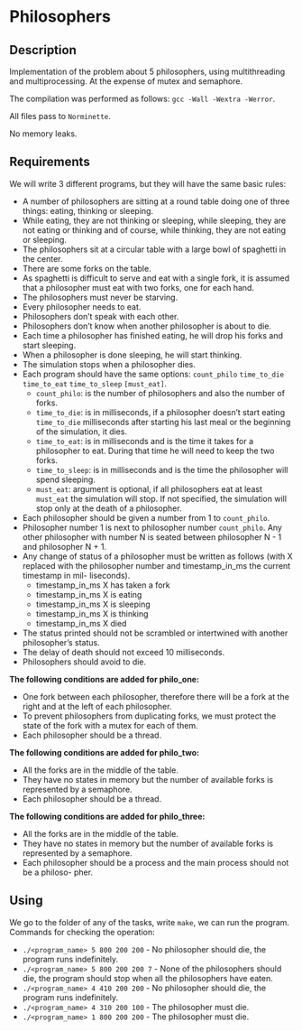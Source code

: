 # Philosophers

## Description

Implementation of the problem about 5 philosophers, using multithreading and multiprocessing. At the expense of mutex and semaphore.

The compilation was performed as follows: ``gcc -Wall -Wextra -Werror``.

All files pass to ``Norminette``.

No memory leaks.

## Requirements

We will write 3 different programs, but they will have the same basic rules:

* A number of philosophers are sitting at a round table doing one of three things: eating, thinking or sleeping.
* While eating, they are not thinking or sleeping, while sleeping, they are not eating or thinking and of course, while thinking, they are not eating or sleeping.
* The philosophers sit at a circular table with a large bowl of spaghetti in the center.
* There are some forks on the table.
* As spaghetti is difficult to serve and eat with a single fork, it is assumed that a philosopher must eat with two forks, one for each hand.
* The philosophers must never be starving.
* Every philosopher needs to eat.
* Philosophers don’t speak with each other.
* Philosophers don’t know when another philosopher is about to die.
* Each time a philosopher has finished eating, he will drop his forks and start sleeping.
* When a philosopher is done sleeping, he will start thinking.
* The simulation stops when a philosopher dies.
* Each program should have the same options: ``count_philo`` ``time_to_die`` ``time_to_eat`` ``time_to_sleep`` ``[must_eat]``. 
  * ``count_philo``: is the number of philosophers and also the number of forks.
  * ``time_to_die``: is in milliseconds, if a philosopher doesn’t start eating ``time_to_die`` milliseconds after starting his last meal or the beginning of the simulation, it dies.
  * ``time_to_eat``: is in milliseconds and is the time it takes for a philosopher to eat. During that time he will need to keep the two forks.
  * ``time_to_sleep``: is in milliseconds and is the time the philosopher will spend sleeping.
  * ``must_eat``: argument is optional, if all philosophers eat at least ``must_eat`` the simulation will stop. If not specified, the simulation will stop only at the death of a philosopher.
* Each philosopher should be given a number from 1 to ``count_philo``.
* Philosopher number 1 is next to philosopher number ``count_philo``. Any other philosopher with number N is seated between philosopher N - 1 and philosopher N + 1. 
* Any change of status of a philosopher must be written as follows (with X replaced with the philosopher number and timestamp_in_ms the current timestamp in mil- liseconds). 
  * timestamp_in_ms X has taken a fork
  * timestamp_in_ms X is eating
  * timestamp_in_ms X is sleeping
  * timestamp_in_ms X is thinking
  * timestamp_in_ms X died
* The status printed should not be scrambled or intertwined with another philosopher’s status.
* The delay of death should not exceed 10 milliseconds. 
* Philosophers should avoid to die.

**The following conditions are added for philo_one:**

* One fork between each philosopher, therefore there will be a fork at the right and at the left of each philosopher.
* To prevent philosophers from duplicating forks, we must protect the state of the fork with a mutex for each of them.
* Each philosopher should be a thread.

**The following conditions are added for philo_two:**

* All the forks are in the middle of the table.
* They have no states in memory but the number of available forks is represented by a semaphore.
* Each philosopher should be a thread.

**The following conditions are added for philo_three:**

* All the forks are in the middle of the table.
* They have no states in memory but the number of available forks is represented by a semaphore.
* Each philosopher should be a process and the main process should not be a philoso- pher.

## Using

We go to the folder of any of the tasks, write ``make``, we can run the program.
Commands for checking the operation:
  * ``./<program_name> 5 800 200 200`` - No philosopher should die, the program runs indefinitely.
  * ``./<program_name> 5 800 200 200 7`` - None of the philosophers should die, the program should stop when all the philosophers have eaten. 
  * ``./<program_name> 4 410 200 200`` - No philosopher should die, the program runs indefinitely. 
  * ``./<program_name> 4 310 200 100`` - The philosopher must die.
  * ``./<program_name> 1 800 200 200`` - The philosopher must die. 

